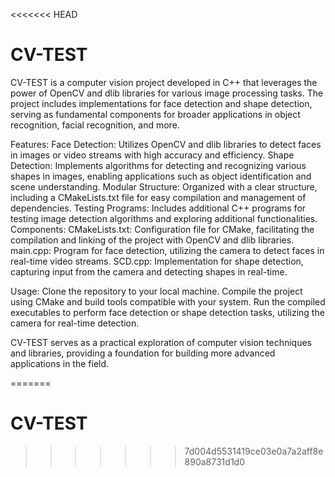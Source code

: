<<<<<<< HEAD
# CV-TEST

CV-TEST is a computer vision project developed in C++ that leverages the power of OpenCV and dlib libraries for various image processing tasks. The project includes implementations for face detection and shape detection, serving as fundamental components for broader applications in object recognition, facial recognition, and more.

Features:
Face Detection: Utilizes OpenCV and dlib libraries to detect faces in images or video streams with high accuracy and efficiency.
Shape Detection: Implements algorithms for detecting and recognizing various shapes in images, enabling applications such as object identification and scene understanding.
Modular Structure: Organized with a clear structure, including a CMakeLists.txt file for easy compilation and management of dependencies.
Testing Programs: Includes additional C++ programs for testing image detection algorithms and exploring additional functionalities.
Components:
CMakeLists.txt: Configuration file for CMake, facilitating the compilation and linking of the project with OpenCV and dlib libraries.
main.cpp: Program for face detection, utilizing the camera to detect faces in real-time video streams.
SCD.cpp: Implementation for shape detection, capturing input from the camera and detecting shapes in real-time.

Usage:
Clone the repository to your local machine.
Compile the project using CMake and build tools compatible with your system.
Run the compiled executables to perform face detection or shape detection tasks, utilizing the camera for real-time detection.

CV-TEST serves as a practical exploration of computer vision techniques and libraries, providing a foundation for building more advanced applications in the field.

=======
# CV-TEST
>>>>>>> 7d004d5531419ce03e0a7a2aff8e890a8731d1d0
